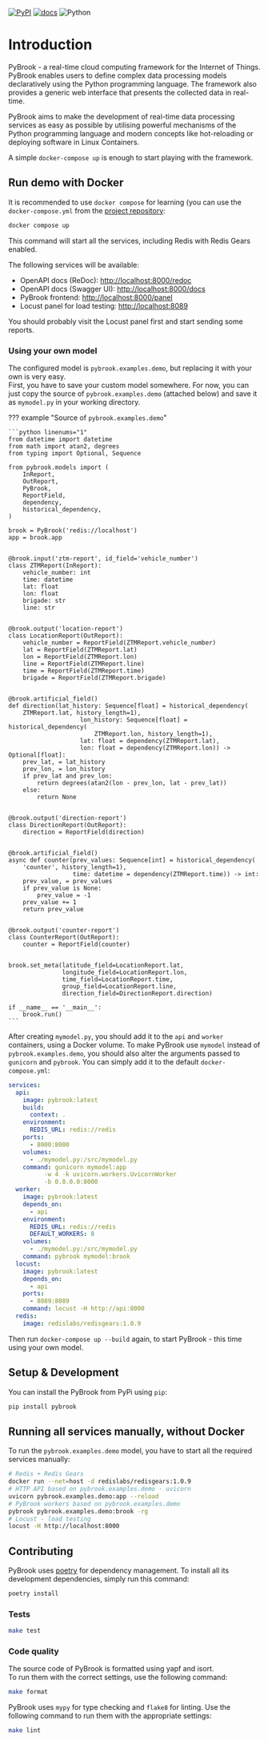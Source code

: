 [![PyPI](https://img.shields.io/pypi/v/pybrook?style=for-the-badge&color=purple)](https://pypi.org/project/pybrook/)
[![docs](https://img.shields.io/badge/docs-mkdocs+mkdocstrings-lightblue?style=for-the-badge)](https://pybrook.github.io/pybrook/)
![Python](https://img.shields.io/badge/python-3.9%2B-blue?style=for-the-badge)

# Introduction

PyBrook - a real-time cloud computing framework for the Internet of Things.
PyBrook enables users to define complex data processing models declaratively using the Python programming language.
The framework also provides a generic web interface that presents the collected data in real-time.

PyBrook aims to make the development of real-time data processing services as easy as possible by utilising powerful 
mechanisms of the Python programming language and modern concepts like hot-reloading or deploying software in Linux Containers.

A simple `docker-compose up` is enough to start playing with the framework.

## Run demo with Docker

It is recommended to use `docker compose` for learning (you can use the `docker-compose.yml` from the [project repository](https://github.com/pybrook/pybrook/blob/master/docker-compose.yml):

```bash
docker compose up
```

This command will start all the services, including Redis with Redis Gears enabled.

The following services will be available:

- OpenAPI docs (ReDoc): <http://localhost:8000/redoc> 
- OpenAPI docs (Swagger UI): <http://localhost:8000/docs> 
- PyBrook frontend: <http://localhost:8000/panel> 
- Locust panel for load testing: <http://localhost:8089>

You should probably visit the Locust panel first and start sending some reports.

### Using your own model

The configured model is `pybrook.examples.demo`, but replacing it with your own is very easy.  
First, you have to save your custom model somewhere. 
For now, you can just copy the source of `pybrook.examples.demo` (attached below) and save it as `mymodel.py` in your working directory.

??? example "Source of `pybrook.examples.demo`"

    ```python linenums="1"
    from datetime import datetime
    from math import atan2, degrees
    from typing import Optional, Sequence
    
    from pybrook.models import (
        InReport,
        OutReport,
        PyBrook,
        ReportField,
        dependency,
        historical_dependency,
    )
    
    brook = PyBrook('redis://localhost')
    app = brook.app
    
    
    @brook.input('ztm-report', id_field='vehicle_number')
    class ZTMReport(InReport):
        vehicle_number: int
        time: datetime
        lat: float
        lon: float
        brigade: str
        line: str
    
    
    @brook.output('location-report')
    class LocationReport(OutReport):
        vehicle_number = ReportField(ZTMReport.vehicle_number)
        lat = ReportField(ZTMReport.lat)
        lon = ReportField(ZTMReport.lon)
        line = ReportField(ZTMReport.line)
        time = ReportField(ZTMReport.time)
        brigade = ReportField(ZTMReport.brigade)
    
    
    @brook.artificial_field()
    def direction(lat_history: Sequence[float] = historical_dependency(
        ZTMReport.lat, history_length=1),
                        lon_history: Sequence[float] = historical_dependency(
                            ZTMReport.lon, history_length=1),
                        lat: float = dependency(ZTMReport.lat),
                        lon: float = dependency(ZTMReport.lon)) -> Optional[float]:
        prev_lat, = lat_history
        prev_lon, = lon_history
        if prev_lat and prev_lon:
            return degrees(atan2(lon - prev_lon, lat - prev_lat))
        else:
            return None
    
    
    @brook.output('direction-report')
    class DirectionReport(OutReport):
        direction = ReportField(direction)
    
    
    @brook.artificial_field()
    async def counter(prev_values: Sequence[int] = historical_dependency(
        'counter', history_length=1),
                      time: datetime = dependency(ZTMReport.time)) -> int:
        prev_value, = prev_values
        if prev_value is None:
            prev_value = -1
        prev_value += 1
        return prev_value
    
    
    @brook.output('counter-report')
    class CounterReport(OutReport):
        counter = ReportField(counter)
    
    
    brook.set_meta(latitude_field=LocationReport.lat,
                   longitude_field=LocationReport.lon,
                   time_field=LocationReport.time,
                   group_field=LocationReport.line,
                   direction_field=DirectionReport.direction)
    
    if __name__ == '__main__':
        brook.run()
    ```

After creating `mymodel.py`, you should add it to the `api` and `worker` containers, using a Docker volume.
To make PyBrook use `mymodel` instead of `pybrook.examples.demo`, you should also alter the arguments passed to `gunicorn` and `pybrook`. 
You can simply add it to the default `docker-compose.yml`:

```yaml hl_lines="20 21 10 11 12 13 14 24" linenums="1"
services:
  api:
    image: pybrook:latest
    build:
      context: .
    environment:
      REDIS_URL: redis://redis
    ports:
      - 8000:8000
    volumes:
      - ./mymodel.py:/src/mymodel.py
    command: gunicorn mymodel:app 
          -w 4 -k uvicorn.workers.UvicornWorker 
          -b 0.0.0.0:8000
  worker:
    image: pybrook:latest
    depends_on:
      - api
    environment:
      REDIS_URL: redis://redis
      DEFAULT_WORKERS: 8
    volumes:
      - ./mymodel.py:/src/mymodel.py
    command: pybrook mymodel:brook
  locust:
    image: pybrook:latest
    depends_on:
      - api
    ports:
      - 8089:8089
    command: locust -H http://api:8000
  redis:
    image: redislabs/redisgears:1.0.9
```

Then run `docker-compose up --build` again, to start PyBrook - this time using your own model.

## Setup & Development

You can install the PyBrook from PyPi using `pip`:

```bash
pip install pybrook
```

## Running all services manually, without Docker

To run the `pybrook.examples.demo` model, you have to start all the required services manually:

```bash
# Redis + Redis Gears
docker run --net=host -d redislabs/redisgears:1.0.9
# HTTP API based on pybrook.examples.demo - uvicorn
uvicorn pybrook.examples.demo:app --reload  
# PyBrook workers based on pybrook.examples.demo 
pybrook pybrook.examples.demo:brook -rg 
# Locust - load testing
locust -H http://localhost:8000
```

## Contributing

PyBrook uses [poetry](https://python-poetry.org) for dependency management.
To install all its development dependencies, simply run this command:

```bash
poetry install
```

### Tests

```bash
make test
```

### Code quality

The source code of PyBrook is formatted using yapf and isort.  
To run them with the correct settings, use the following command:

```bash
make format
```

PyBrook uses `mypy` for type checking and `flake8` for linting.
Use the following command to run them with the appropriate settings:

```bash
make lint
```